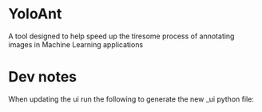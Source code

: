 # YoloAnt
A tool designed to help speed up the tiresome process of annotating images in Machine Learning applications

# Dev notes
When updating the ui run the following to generate the new _ui python file: 
``` pyuic6 -o yoloAnt_ui.py yoloAnt.ui 
```